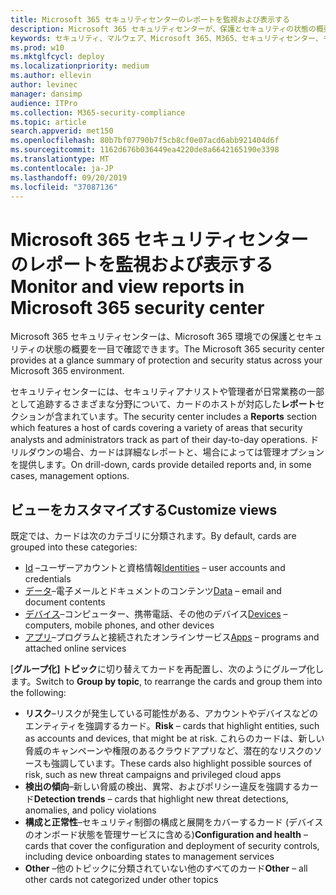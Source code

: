 ```yaml
---
title: Microsoft 365 セキュリティセンターのレポートを監視および表示する
description: Microsoft 365 セキュリティセンターが、保護とセキュリティの状態の概要を一目で確認できるようにする方法について説明します。
keywords: セキュリティ、マルウェア、Microsoft 365、M365、セキュリティセンター、モニター、レポート、状態
ms.prod: w10
ms.mktglfcycl: deploy
ms.localizationpriority: medium
ms.author: ellevin
author: levinec
manager: dansimp
audience: ITPro
ms.collection: M365-security-compliance
ms.topic: article
search.appverid: met150
ms.openlocfilehash: 80b7bf07790b7f5cb8cf0e07acd6abb921404d6f
ms.sourcegitcommit: 1162d676b036449ea4220de8a6642165190e3398
ms.translationtype: MT
ms.contentlocale: ja-JP
ms.lasthandoff: 09/20/2019
ms.locfileid: "37087136"
---
```

# <a name="monitor-and-view-reports-in-microsoft-365-security-center"></a><span data-ttu-id="0bbc4-104">Microsoft 365 セキュリティセンターのレポートを監視および表示する</span><span class="sxs-lookup"><span data-stu-id="0bbc4-104">Monitor and view reports in Microsoft 365 security center</span></span>

<span data-ttu-id="0bbc4-105">Microsoft 365 セキュリティセンターは、Microsoft 365 環境での保護とセキュリティの状態の概要を一目で確認できます。</span><span class="sxs-lookup"><span data-stu-id="0bbc4-105">The Microsoft 365 security center provides at a glance summary of protection and security status across your Microsoft 365 environment.</span></span>

<span data-ttu-id="0bbc4-106">セキュリティセンターには、セキュリティアナリストや管理者が日常業務の一部として追跡するさまざまな分野について、カードのホストが対応した**レポート**セクションが含まれています。</span><span class="sxs-lookup"><span data-stu-id="0bbc4-106">The security center includes a **Reports** section which features a host of cards covering a variety of areas that security analysts and administrators track as part of their day-to-day operations.</span></span> <span data-ttu-id="0bbc4-107">ドリルダウンの場合、カードは詳細なレポートと、場合によっては管理オプションを提供します。</span><span class="sxs-lookup"><span data-stu-id="0bbc4-107">On drill-down, cards provide detailed reports and, in some cases, management options.</span></span>

## <a name="customize-views"></a><span data-ttu-id="0bbc4-108">ビューをカスタマイズする</span><span class="sxs-lookup"><span data-stu-id="0bbc4-108">Customize views</span></span>

<span data-ttu-id="0bbc4-109">既定では、カードは次のカテゴリに分類されます。</span><span class="sxs-lookup"><span data-stu-id="0bbc4-109">By default, cards are grouped into these categories:</span></span>
  
* <span data-ttu-id="0bbc4-110">[Id](monitor-and-report-identities.md) –ユーザーアカウントと資格情報</span><span class="sxs-lookup"><span data-stu-id="0bbc4-110">[Identities](monitor-and-report-identities.md) – user accounts and credentials</span></span>
* <span data-ttu-id="0bbc4-111">[データ](monitor-data.md)–電子メールとドキュメントのコンテンツ</span><span class="sxs-lookup"><span data-stu-id="0bbc4-111">[Data](monitor-data.md) – email and document contents</span></span>
* <span data-ttu-id="0bbc4-112">[デバイス](monitor-devices.md)–コンピューター、携帯電話、その他のデバイス</span><span class="sxs-lookup"><span data-stu-id="0bbc4-112">[Devices](monitor-devices.md) – computers, mobile phones, and other devices</span></span>
* <span data-ttu-id="0bbc4-113">[アプリ](monitor-apps.md)–プログラムと接続されたオンラインサービス</span><span class="sxs-lookup"><span data-stu-id="0bbc4-113">[Apps](monitor-apps.md) – programs and attached online services</span></span>

<span data-ttu-id="0bbc4-114">[**グループ化] トピック**に切り替えてカードを再配置し、次のようにグループ化します。</span><span class="sxs-lookup"><span data-stu-id="0bbc4-114">Switch to **Group by topic**, to rearrange the cards and group them into the following:</span></span>

* <span data-ttu-id="0bbc4-115">**リスク**–リスクが発生している可能性がある、アカウントやデバイスなどのエンティティを強調するカード。</span><span class="sxs-lookup"><span data-stu-id="0bbc4-115">**Risk** – cards that highlight entities, such as accounts and devices, that might be at risk.</span></span> <span data-ttu-id="0bbc4-116">これらのカードは、新しい脅威のキャンペーンや権限のあるクラウドアプリなど、潜在的なリスクのソースも強調しています。</span><span class="sxs-lookup"><span data-stu-id="0bbc4-116">These cards also highlight possible sources of risk, such as new threat campaigns and privileged cloud apps</span></span>  
* <span data-ttu-id="0bbc4-117">**検出の傾向**–新しい脅威の検出、異常、およびポリシー違反を強調するカード</span><span class="sxs-lookup"><span data-stu-id="0bbc4-117">**Detection trends** – cards that highlight new threat detections, anomalies, and policy violations</span></span>
* <span data-ttu-id="0bbc4-118">**構成と正常性**–セキュリティ制御の構成と展開をカバーするカード (デバイスのオンボード状態を管理サービスに含める)</span><span class="sxs-lookup"><span data-stu-id="0bbc4-118">**Configuration and health** – cards that cover the configuration and deployment of security controls, including device onboarding states to management services</span></span>
* <span data-ttu-id="0bbc4-119">**Other** –他のトピックに分類されていない他のすべてのカード</span><span class="sxs-lookup"><span data-stu-id="0bbc4-119">**Other** – all other cards not categorized under other topics</span></span>
